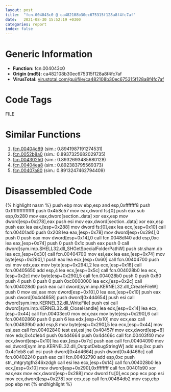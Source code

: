 ```yaml
---
layout: post
title:  "fcn.004043c0 @ ca482108b30ec675315f128a8f4fc7af"
date:   2021-08-30 15:52:19 +0300
categories: report
index: false
---
```


# Generic Information
- **Function:** fcn.004043c0
- **Origin (md5):** ca482108b30ec675315f128a8f4fc7af
- **VirusTotal:** [virustotal.com/gui/file/ca482108b30ec675315f128a8f4fc7af][virustotal_ref]

# Code Tags
<span class="tag" id="FILE">FILE</span>


# Similar Functions

1. [fcn.00404c89][similar_1_ref] (sim.: 0.8941987191274531)
2. [fcn.0052b8a0][similar_2_ref] (sim.: 0.8937325682029735)
3. [fcn.00430250][similar_3_ref] (sim.: 0.8932693485680128)
4. [fcn.00404ea8][similar_4_ref] (sim.: 0.892383795569373)
5. [fcn.00407a80][similar_5_ref] (sim.: 0.8913247462794409)


# Disassembled Code

{% highlight nasm %}
push ebp
mov ebp,esp
and esp,0xfffffff8
push 0xffffffffffffffff
push 0x4b8c57
mov eax,dword fs:[0]
push eax
sub esp,0x280
mov eax,dword[section..data]
xor eax,esp
mov dword[esp+0x278],eax
push esi
mov eax,dword[section..data]
xor eax,esp
push eax
lea eax,[esp+0x288]
mov dword fs:[0],eax
lea ecx,[esp+0x10]
call fcn.00401ad0
push 0x208
lea eax,[esp+0x78]
mov dword[esp+0x294],0
push 0
push eax
mov dword[esp+0x14],0
call fcn.0048df40
add esp,0xc
lea eax,[esp+0x74]
push 0
push 0x1c
push eax
push 0
call dword[sym.imp.SHELL32.dll_SHGetSpecialFolderPathW]
push str.sham.db
lea ecx,[esp+0x30]
call fcn.00404700
mov esi,eax
lea eax,[esp+0x74]
mov byte[esp+0x290],1
push eax
lea ecx,[esp+0x60]
call fcn.00404700
push esi
mov edx,eax
mov byte[esp+0x294],2
lea ecx,[esp+0x18]
call fcn.00405650
add esp,4
lea ecx,[esp+0x5c]
call fcn.004028b0
lea ecx,[esp+0x2c]
mov byte[esp+0x290],5
call fcn.004028b0
push 0
push 0x80
push 4
push 0
push 0
push 0xc0000000
lea ecx,[esp+0x2c]
call fcn.004028d0
push eax
call dword[sym.imp.KERNEL32.dll_CreateFileW]
push 0
mov esi,eax
mov dword[esp+0x10],0
lea eax,[esp+0x10]
push eax
push dword[0x4d4658]
push dword[0x4d4654]
push esi
call dword[sym.imp.KERNEL32.dll_WriteFile]
push esi
call dword[sym.imp.KERNEL32.dll_CloseHandle]
lea edx,[esp+0x14]
lea ecx,[esp+0x44]
call fcn.00403ec0
mov ecx,eax
mov byte[esp+0x290],6
call fcn.00402860
push 0
push 6
lea edx,[esp+0x10]
mov ecx,eax
call fcn.004839b0
add esp,8
mov byte[esp+0x290],5
lea ecx,[esp+0x44]
mov esi,eax
call fcn.00402840
test esi,esi
jne 0x40457f
mov ecx,dword[esp+8]
mov edx,0x4c1eb4
push 0x4d4664
push 0x4d466c
call fcn.00403f40
mov ecx,dword[esp+0x10]
lea eax,[esp+0x7c]
push eax
call fcn.00404090
mov esi,dword[sym.imp.KERNEL32.dll_OutputDebugStringW]
add esp,0xc
push 0x4c1eb8
call esi
push dword[0x4d4664]
push dword[0x4d466c]
call fcn.00402240
push eax
call fcn.00402790
add esp,0xc
push str._mtgrytgfh346xzdgh
call esi
lea ecx,[esp+0x14]
call fcn.004028b0
lea ecx,[esp+0x10]
mov dword[esp+0x290],0xffffffff
call fcn.00401b90
xor eax,eax
mov ecx,dword[esp+0x288]
mov dword fs:[0],ecx
pop ecx
pop esi
mov ecx,dword[esp+0x278]
xor ecx,esp
call fcn.00484db2
mov esp,ebp
pop ebp
ret 
{% endhighlight %}


[similar_1_ref]: /report/fcn.00404c89@6c5b0418e4a4c57d99cda47d2717045d
[similar_2_ref]: /report/fcn.0052b8a0@c60344b51fa39a329b92557d24ff7670
[similar_3_ref]: /report/fcn.00430250@94f83197373b17ab8b5225c0900d14de
[similar_4_ref]: /report/fcn.00404ea8@6c5b0418e4a4c57d99cda47d2717045d
[similar_5_ref]: /report/fcn.00407a80@fac4f0be03ac37bd8be7ef737cdcee10
[virustotal_ref]: https://www.virustotal.com/gui/file/ca482108b30ec675315f128a8f4fc7af
